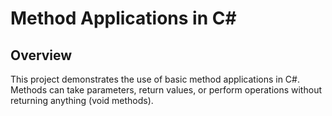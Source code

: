 # Method Applications in C#

## Overview
This project demonstrates the use of basic method applications in C#. Methods can take parameters, return values, or perform operations without returning anything (void methods).
